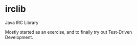 irclib
======

Java IRC Library

Mostly started as an exercise, and to finally try out Test-Driven Development.

